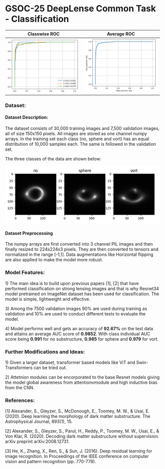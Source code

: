 # GSOC-25 DeepLense Common Task - Classification



Classwise ROC             |  Average ROC
:-------------------------:|:-------------------------:
![ROC plot showing individual ROC curves for all three classes](https://github.com/AarjavSatia/GSOC-24_DeepLense_Common_Task/blob/main/images/MultiROC_1.png?raw=true)  | ![ROC plot showing an average ROC curve for all three classes](https://github.com/AarjavSatia/GSOC-24_DeepLense_Common_Task/blob/main/images/MultiROC_2.png?raw=true)
### Dataset:
#### Dataset Description:
<p>The dataset consists of 30,000 training images and 7,500 validation images, all of size 150x150 pixels. All images are stored as one channel numpy arrays. In the training set each class (no, sphere and vort) has an equal distribution  of 10,000 samples each. The same is followed in the validation set.</p> 
<p>The three classes of the data are shown below:</p> 

<p align="center">
  <img src="https://github.com/AarjavSatia/GSOC-24_DeepLense_Common_Task/blob/main/images/classification_data_description.png?raw=true" alt="Three classes of the data."  /> 
</p>

#### Dataset Preprocessing
<p>The numpy arrays are first converted into 3 channel PIL images and then finally resized to 224x224x3 pixels. They are then converted to tensors and normalized in the range [-1,1]. Data augmentations like Horizontal flipping are also applied to make the model more robust.</p>  

### Model Features:

<p>1) The main idea is to build upon previous papers [1], [2] that have performed classification on strong lensing images and that is why Resnet34 model pretrained on ImageNet dataset has been used for classification. The model is simple, lightweight and effective.</p>
<p>3) Among the 7500 validation images 90% are used during training as validation and 10% are used to conduct different tests to evaluate the model.</p>
<p>4) Model performs well and gets an accuracy of <strong>92.67%</strong> on the test data and attains an average AUC score of <strong>0.9852</strong>.
With class individual AUC score being <strong>0.991</strong> for no substructure, <strong>0.985</strong> for sphere and <strong>0.979</strong> for vort. </p>



### Further Modifications and Ideas:
<p>1) Given a larger dataset, transformer based models like ViT and Swin-Transformers can be tried out.</p>
<p>2) Attetnion modules can be encorporated to the base Resnet models giving the model global awareness from attentionvmodule and high inductive bias from the CNN.</p>

### References:
<p>[1] Alexander, S., Gleyzer, S., McDonough, E., Toomey, M. W., & Usai, E. (2020). Deep learning the morphology of dark matter substructure. The Astrophysical Journal, 893(1), 15.</p> 
<p>[2] Alexander, S., Gleyzer, S., Parul, H., Reddy, P., Toomey, M. W., Usai, E., & Von Klar, R. (2020). Decoding dark matter substructure without supervision. arXiv preprint arXiv:2008.12731.</p>
<p>[3] He, K., Zhang, X., Ren, S., & Sun, J. (2016). Deep residual learning for image recognition. In Proceedings of the IEEE conference on computer vision and pattern recognition (pp. 770-778).</p>




